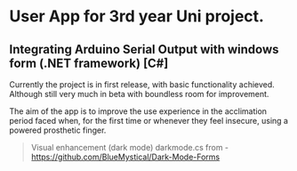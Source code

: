 # User App for 3rd year Uni project.
## Integrating Arduino Serial Output with windows form (.NET framework) [C#]

Currently the project is in first release, with basic functionality achieved.
Although still very much in beta with boundless room for improvement.

The aim of the app is to improve the use experience in the acclimation period faced when, for the first time or whenever they feel insecure, using a powered prosthetic finger.

> Visual enhancement (dark mode) darkmode.cs from - https://github.com/BlueMystical/Dark-Mode-Forms
